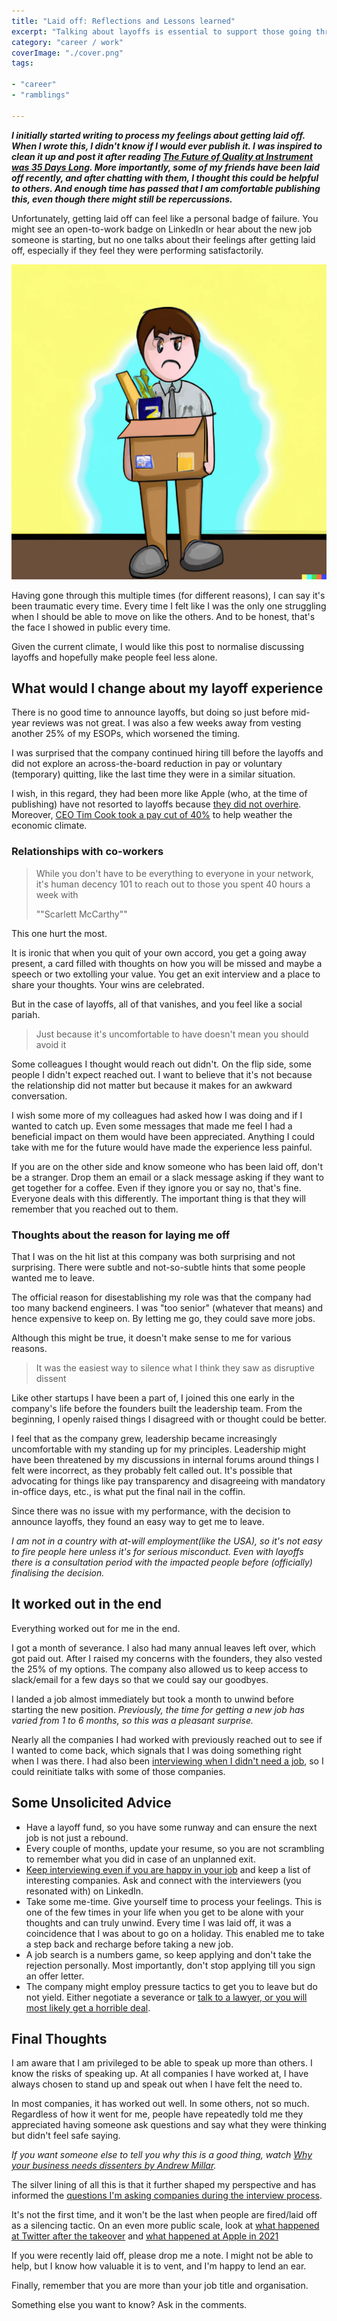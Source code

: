 ```yaml
---
title: "Laid off: Reflections and Lessons learned"
excerpt: "Talking about layoffs is essential to support those going through it. Reflections and Lessons learned after getting laid off again"
category: "career / work"
coverImage: "./cover.png"
tags:

- "career"
- "ramblings"

---
```


_**I initially started writing to process my feelings about getting laid off. When I wrote this, I didn't know if I would ever publish it.
I was inspired to clean it up and post it after reading [The Future of Quality at Instrument was 35 Days Long](https://angelariggs.github.io/articles/thirty-five-days). More importantly, some of my friends have been laid off recently, and after chatting with them, I thought this could be helpful to others. And enough time has passed that I am comfortable publishing this, even though there might still be repercussions.**_

Unfortunately, getting laid off can feel like a personal badge of failure. You might see an open-to-work badge on LinkedIn or hear about the new job someone is starting, but no one talks about their feelings after getting laid off, especially if they feel they were performing satisfactorily.

![A cartoon of a sad person with a cardboard box](./cover.png)

Having gone through this multiple times (for different reasons), I can say it's been traumatic every time. Every time I felt like I was the only one struggling when I should be able to move on like the others. And to be honest, that's the face I showed in public every time.

Given the current climate, I would like this post to normalise discussing layoffs and hopefully make people feel less alone.

## What would I change about my layoff experience

There is no good time to announce layoffs, but doing so just before mid-year reviews was not great. I was also a few weeks away from vesting another 25% of my ESOPs, which worsened the timing. 

I was surprised that the company continued hiring till before the layoffs and did not explore an across-the-board reduction in pay or voluntary (temporary) quitting, like the last time they were in a similar situation.

I wish, in this regard, they had been more like Apple (who, at the time of publishing) have not resorted to layoffs because [they did not overhire](https://blog.pragmaticengineer.com/apple-job-cuts-tide/). Moreover, [CEO Tim Cook took a pay cut of 40%](https://www.bbc.com/news/business-64258289) to help weather the economic climate.

### Relationships with co-workers

> While you don't have to be everything to everyone in your network, it's human decency 101 to reach out to those you spent 40 hours a week with
>
> ""Scarlett McCarthy""

This one hurt the most.

It is ironic that when you quit of your own accord, you get a going away present, a card filled with thoughts on how you will be missed and maybe a speech or two extolling your value. You get an exit interview and a place to share your thoughts. Your wins are celebrated.

But in the case of layoffs, all of that vanishes, and you feel like a social pariah.

> Just because it's uncomfortable to have doesn't mean you should avoid it

Some colleagues I thought would reach out didn't. On the flip side, some people I didn't expect reached out. I want to believe that it's not because the relationship did not matter but because it makes for an awkward conversation.

I wish some more of my colleagues had asked how I was doing and if I wanted to catch up. Even some messages that made me feel I had a beneficial impact on them would have been appreciated. Anything I could take with me for the future would have made the experience less painful.

If you are on the other side and know someone who has been laid off, don't be a stranger. Drop them an email or a slack message asking if they want to get together for a coffee. Even if they ignore you or say no, that's fine. Everyone deals with this differently. The important thing is that they will remember that you reached out to them.

### Thoughts about the reason for laying me off

That I was on the hit list at this company was both surprising and not surprising. There were subtle and not-so-subtle hints that some people wanted me to leave.

The official reason for disestablishing my role was that the company had too many backend engineers. I was "too senior" (whatever that means) and hence expensive to keep on. By letting me go, they could save more jobs.

Although this might be true, it doesn't make sense to me for various reasons.

> It was the easiest way to silence what I think they saw as disruptive dissent

Like other startups I have been a part of, I joined this one early in the company's life before the founders built the leadership team. From the beginning, I openly raised things I disagreed with or thought could be better.

I feel that as the company grew, leadership became increasingly uncomfortable with my standing up for my principles. Leadership might have been threatened by my discussions in internal forums around things I felt were incorrect, as they probably felt called out. It's possible that advocating for things like pay transparency and disagreeing with mandatory in-office days, etc., is what put the final nail in the coffin.

Since there was no issue with my performance, with the decision to announce layoffs, they found an easy way to get me to leave.

_I am not in a country with at-will employment(like the USA), so it's not easy to fire people here unless it's for serious misconduct. Even with layoffs there is a consultation period with the impacted people before (officially) finalising the decision._

## It worked out in the end

Everything worked out for me in the end.

I got a month of severance. I also had many annual leaves left over, which got paid out. After I raised my concerns with the founders, they also vested the 25% of my options. The company also allowed us to keep access to slack/email for a few days so that we could say our goodbyes.

I landed a job almost immediately but took a month to unwind before starting the new position. _Previously, the time for getting a new job has varied from 1 to 6 months, so this was a pleasant surprise._

Nearly all the companies I had worked with previously reached out to see if I wanted to come back, which signals that I was doing something right when I was there. I had also been [interviewing when I didn't need a job](https://www.ankursheel.com/blog/interview-happy-job), so I could reinitiate talks with some of those companies.

## Some Unsolicited Advice

- Have a layoff fund, so you have some runway and can ensure the next job is not just a rebound.
- Every couple of months, update your resume, so you are not scrambling to remember what you did in case of an unplanned exit.
- [Keep interviewing even if you are happy in your job](https://www.ankursheel.com/blog/interview-happy-job) and keep a list of interesting companies. Ask and connect with the interviewers (you resonated with) on LinkedIn.
- Take some me-time. Give yourself time to process your feelings. This is one of the few times in your life when you get to be alone with your thoughts and can truly unwind. Every time I was laid off, it was a coincidence that I was about to go on a holiday. This enabled me to take a step back and recharge before taking a new job.
- A job search is a numbers game, so keep applying and don't take the rejection personally. Most importantly, don't stop applying till you sign an offer letter.
- The company might employ pressure tactics to get you to leave but do not yield. Either negotiate a severance or [talk to a lawyer, or you will most likely get a horrible deal](https://twitter.com/GergelyOrosz/status/1620038048913444866).

## Final Thoughts

I am aware that I am privileged to be able to speak up more than others. I know the risks of speaking up. At all companies I have worked at, I have always chosen to stand up and speak out when I have felt the need to.

In most companies, it has worked out well. In some others, not so much. Regardless of how it went for me, people have repeatedly told me they appreciated having someone ask questions and say what they were thinking but didn't feel safe saying.

_If you want someone else to tell you why this is a good thing, watch [Why your business needs dissenters by Andrew Millar](https://www.youtube.com/watch?v=dGfcc4Np_Sc)._

The silver lining of all this is that it further shaped my perspective and has informed the [questions I'm asking companies during the interview process](https://www.ankursheel.com/blog/interview-interviewers-must-have-deal-breaker-list).

It's not the first time, and it won't be the last when people are fired/laid off as a silencing tactic. On an even more public scale, look at [what happened at Twitter after the takeover](https://ma.nu/blog/bye-twitter) and [what happened at Apple in 2021](https://twitter.com/JannekeParrish/status/1449066853314224129)

If you were recently laid off, please drop me a note. I might not be able to help, but I know how valuable it is to vent, and I'm happy to lend an ear.

Finally, remember that you are more than your job title and organisation.

Something else you want to know? Ask in the comments.
